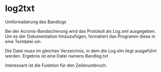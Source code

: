 # log2txt
Umformatierung des Bandlogs

Bei der Acronis-Bandsicherung wird das Protokoll als Log.xml ausgegeben.
Um es der Dokumentation hinzuzufügen, formatiert das Programm diese in 
eine Textdatei um.

Die Datei muss im gleichen Verzeichnis, in dem die Log.xlm liegt ausgeführt werden.
Ergebnis ist eine Datei namens Bandlog.txt

Interessant ist die Funktion für den Zeilenumbruch.
